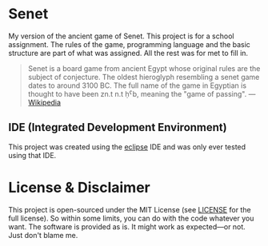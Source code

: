 # Senet
My version of the ancient game of Senet. This project is for a school assignment. The rules of the game, programming language and the basic structure are part of what was assigned. All the rest was for met to fill in.

> Senet is a board game from ancient Egypt whose original rules are the subject of conjecture.
> The oldest hieroglyph resembling a senet game dates to around 3100 BC.
> The full name of the game in Egyptian is thought to have been zn.t n.t ḥˁb, meaning the "game of passing". — [Wikipedia](https://en.wikipedia.org/wiki/Senet)

## IDE (Integrated Development Environment)
This project was created using the [eclipse](https://www.eclipse.org/) IDE and was only ever tested using that IDE.

# License & Disclaimer
This project is open-sourced under the MIT License (see [LICENSE](LICENSE) for the full license). So within some limits, you can do with the code whatever you want. The software is provided as is. It might work as expected—or not. Just don't blame me.
